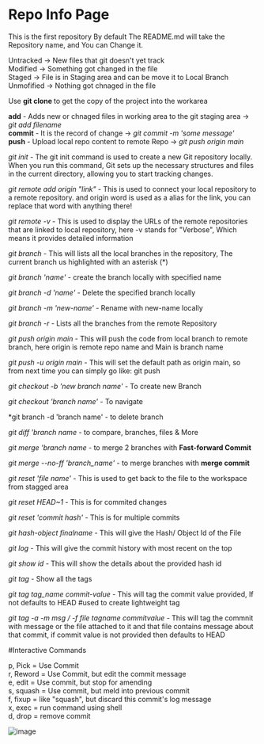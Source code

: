 # Repo Info Page
This is the first repository
By default The README.md will take the Repository name, and You can Change it.    


Untracked -> New files that git doesn't yet track  
Modified -> Something got changed in the file  
Staged -> File is in Staging area and can be move it to Local Branch  
Unmofified -> Nothing got chnaged in the file  

Use **git clone <link>** to get the copy of the project into the workarea  


**add** - Adds new or chnaged files in working area to the git staging area -> *git add filename*  
**commit** - It is the record of change -> *git commit -m 'some message'*  
**push** - Upload local repo content to remote Repo -> *git push origin main*  

  
*git init* - The git init command is used to create a new Git repository locally. When you run this command, Git sets up the necessary structures and files in the current directory, allowing you to start tracking changes.  

*git remote add origin "link"* - This is used to connect your local repository to a remote repository. and origin word is used as a alias for the link, you can replace that word with anything there!  

*git remote -v* - This is used to display the URLs of the remote repositories that are linked to local repository, here -v stands for "Verbose", Which means it provides detailed information  

*git branch* - This will lists all the local branches in the repository, The current branch us highlighted with an asterisk (*)  

*git branch 'name'* - create the branch locally with specified name  

*git branch -d 'name'* - Delete the specified branch locally  

*git branch -m 'new-name'* - Rename with new-name locally  

*git branch -r* - Lists all the branches from the remote Repository  

*git push origin main* - This will push the code from local branch to remote branch, here origin is remote repo name and Main is branch name  

*git push -u origin main* - This will set the default path as origin main, so from next time you can simply go like: git push  



*git checkout -b 'new branch name'* - To create new Branch  

*git checkout 'branch name'* - To navigate  

*git branch -d 'branch name' -  to delete branch  

*git diff 'branch name* - to compare, branches, files & More  

*git merge 'branch name* -  to merge 2 branches with **Fast-forward Commit**  

*git merge --no-ff 'branch_name'* - to merge branches with **merge commit**

*git reset 'file name'* -  This is used to get back to the file to the workspace from stagged area  

*git reset HEAD~1* -  This is for commited changes  

*git reset 'commit hash'* - This is for multiple commits  

*git hash-object _finalname_* - This will give the Hash/ Object Id of the File  

*git log* - This will give the commit history with most recent on the top  

*git show _id_* -  This will show the details about the provided hash id  

*git tag* - Show all the tags  

*git tag _tag_name_ _commit-value_* -  This will tag the commit value provided, If not defaults to HEAD #used to create lightweight tag  

*git tag -a -m _msg_ / -f _file_ _tagname_ commitvalue* -  This will tag the commnit with message or the file attached to it and that file contains message about that commit, if commit value is not provided then defaults to HEAD  


#Interactive Commands

p, Pick = Use Commit  
r, Reword =  Use Commit, but edit the commit message  
e, edit = Use commit, but stop for amending  
s, squash = Use commit, but meld into previous commit  
f, fixup = like "squash", but discard this commit's log message  
x, exec =  run command using shell  
d, drop = remove commit  


![image](https://github.com/user-attachments/assets/fd6ded77-f0e1-4954-9d34-4762f43ac1bb)
